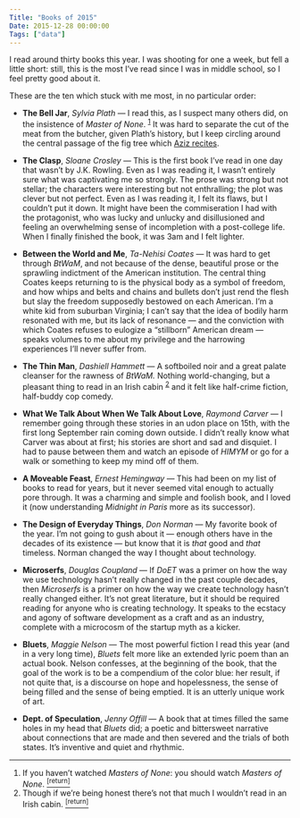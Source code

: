 ```yaml
---
Title: "Books of 2015"
Date: 2015-12-28 00:00:00
Tags: ["data"]
---
```


<p>I read around thirty books this year.  I was shooting for one a week, but fell a little short: still, this is the most I’ve read since I was in middle school, so I feel pretty good about it.</p>


<p>These are the ten which stuck with me most, in no particular order:</p>


<ul>
<li><p><strong>The Bell Jar</strong>, <em>Sylvia Plath</em> — I read this, as I suspect many others did, on the insistence of <em>Master of None</em>. <sup class="footnote-ref" id="fnref:1"><a href="#fn:1" rel="footnote">1</a></sup>  It was hard to separate the cut of the meat from the butcher, given Plath’s history, but I keep circling around the central passage of the fig tree which <a href="https://www.youtube.com/watch?v=scr6n07Bbxc">Aziz recites</a>.</p></li>
<li><p><strong>The Clasp</strong>, <em>Sloane Crosley</em> — This is the first book I’ve read in one day that wasn’t by J.K. Rowling.  Even as I was reading it, I wasn’t entirely sure what was captivating me so strongly.  The prose was strong but not stellar; the characters were interesting but not enthralling; the plot was clever but not perfect.  Even as I was reading it, I felt its flaws, but I couldn’t put it down.  It might have been the commiseration I had with the protagonist, who was lucky and unlucky and disillusioned and feeling an overwhelming sense of incompletion with a post-college life.  When I finally finished the book, it was 3am and I felt lighter.</p></li>
<li><p><strong>Between the World and Me</strong>, <em>Ta-Nehisi Coates</em> — It was hard to get through <em>BtWaM</em>, and not because of the dense, beautiful prose or the sprawling indictment of the American institution.  The central thing Coates keeps returning to is the physical body as a symbol of freedom, and how whips and belts and chains and bullets don’t just rend the flesh but slay the freedom supposedly bestowed on each American.  I’m a white kid from suburban Virginia; I can’t say that the idea of bodily harm resonated with me, but its lack of resonance — and the conviction with which Coates refuses to eulogize a “stillborn” American dream — speaks volumes to me about my privilege and the harrowing experiences I’ll never suffer from.</p></li>
<li><p><strong>The Thin Man</strong>, <em>Dashiell Hammett</em> — A softboiled noir and a great palate cleanser for the rawness of <em>BtWaM.</em>  Nothing world-changing, but a pleasant thing to read in an Irish cabin <sup class="footnote-ref" id="fnref:2"><a href="#fn:2" rel="footnote">2</a></sup> and it felt like half-crime fiction, half-buddy cop comedy.</p></li>
<li><p><strong>What We Talk About When We Talk About Love</strong>, <em>Raymond Carver</em> — I remember going through these stories in an udon place on 15th, with the first long September rain coming down outside.  I didn’t really know what Carver was about at first; his stories are short and sad and disquiet.  I had to pause between them and watch an episode of <em>HIMYM</em> or go for a walk or something to keep my mind off of them.</p></li>
<li><p><strong>A Moveable Feast</strong>, <em>Ernest Hemingway</em> — This had been on my list of books to read for years, but it never seemed vital enough to actually pore through.  It was a charming and simple and foolish book, and I loved it (now understanding  <em>Midnight in Paris</em> more as its successor).</p></li>
<li><p><strong>The Design of Everyday Things</strong>, <em>Don Norman</em> — My favorite book of the year.  I’m not going to gush about it — enough others have in the decades of its existence — but know that it is <em>that</em> good and <em>that</em> timeless.  Norman changed the way I thought about technology.</p></li>
<li><p><strong>Microserfs</strong>, <em>Douglas Coupland</em> — If <em>DoET</em> was a primer on how the way we use technology hasn’t really changed in the past couple decades, then <em>Microserfs</em> is a primer on how the way we create technology hasn’t really changed either.  It’s not great literature, but it should be required reading for anyone who is creating technology.  It speaks to the ecstacy and agony of software development as a craft and as an industry, complete with a microcosm of the startup myth as a kicker.</p></li>
<li><p><strong>Bluets</strong>, <em>Maggie Nelson</em> — The most powerful fiction I read this year (and in a very long time), <em>Bluets</em> felt more like an extended lyric poem than an actual book.  Nelson confesses, at the beginning of the book, that the goal of the work is to be a compendium of the color blue: her result, if not quite that, is a discourse on hope and hopelessness, the sense of being filled and the sense of being emptied.  It is an utterly unique work of art.</p></li>
<li><p><strong>Dept. of Speculation</strong>, <em>Jenny Offill</em> — A book that at times filled the same holes in my head that <em>Bluets</em> did; a poetic and bittersweet narrative about connections that are made and then severed and the trials of both states.  It’s inventive and quiet and rhythmic.</p></li>
</ul>


<div class="footnotes">
<hr/>
<ol>
<li id="fn:1">If you haven’t watched <em>Masters of None</em>: you should watch <em>Masters of None</em>.
 <a class="footnote-return" href="#fnref:1"><sup>[return]</sup></a></li>
<li id="fn:2">Though if we’re being honest there’s not that much I wouldn’t read in an Irish cabin.
 <a class="footnote-return" href="#fnref:2"><sup>[return]</sup></a></li>
</ol>
</div>
	